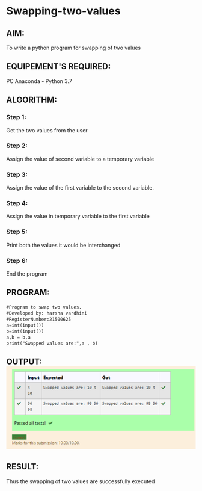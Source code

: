 # Swapping-two-values
## AIM:
To write a python program for swapping of two values
## EQUIPEMENT'S REQUIRED: 
PC
Anaconda - Python 3.7
## ALGORITHM: 
### Step 1:
Get the two values from the user
### Step 2: 
Assign the value of second variable to a temporary variable 
### Step 3: 
Assign the value of the first variable to the second variable.
### Step 4:  
Assign the value in temporary variable to the first variable
### Step 5: 
Print both the values it would be interchanged
### Step 6: 
End the program
## PROGRAM:
~~~
#Program to swap two values.
#Developed by: harsha vardhini
#RegisterNumber:21500625
a=int(input())
b=int(input())
a,b = b,a
print("Swapped values are:",a , b)
~~~

## OUTPUT:![GITT](PYTHON.png)
## RESULT:
Thus the swapping of two values are successfully executed



